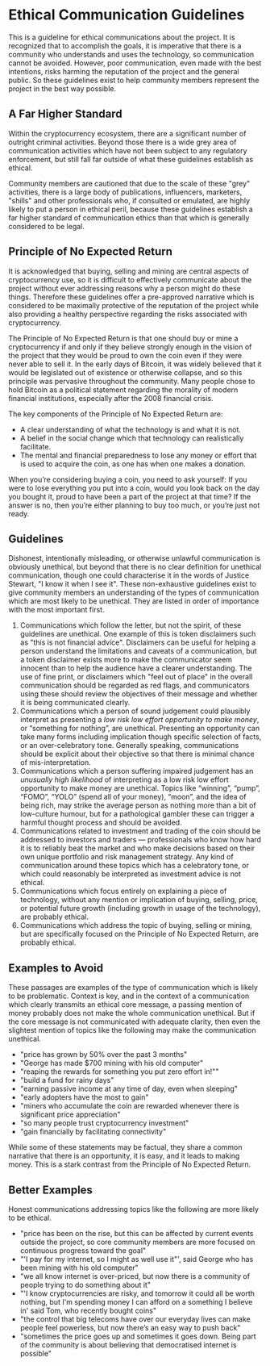 # Ethical Communication Guidelines
This is a guideline for ethical communications about the project. It is recognized that to accomplish the goals, it is imperative that there is a community who understands and uses the technology, so communication cannot be avoided. However, poor communication, even made with the best intentions, risks harming the reputation of the project and the general public. So these guidelines exist to help community members represent the project in the best way possible.

## A Far Higher Standard
Within the cryptocurrency ecosystem, there are a significant number of outright criminal activities. Beyond those there is a wide grey area of communication activities which have not been subject to any regulatory enforcement, but still fall far outside of what these guidelines establish as ethical. 

Community members are cautioned that due to the scale of these "grey" activities, there is a large body of publications, influencers, marketers, "shills" and other professionals who, if consulted or emulated, are highly likely to put a person in ethical peril, because these guidelines establish a far higher standard of communication ethics than that which is generally considered to be legal.

## Principle of No Expected Return
It is acknowledged that buying, selling and mining are central aspects of cryptocurrency use, so it is difficult to effectively communicate about the project without ever addressing reasons why a person might do these things. Therefore these guidelines offer a pre-approved narrative which is considered to be maximally protective of the reputation of the project while also providing a healthy perspective regarding the risks associated with cryptocurrency.

The Principle of No Expected Return is that one should buy or mine a cryptocurrency if and only if they believe strongly enough in the vision of the project that they would be proud to own the coin even if they were never able to sell it. In the early days of Bitcoin, it was widely believed that it would be legislated out of existence or otherwise collapse, and so this principle was pervasive throughout the community. Many people chose to hold Bitcoin as a political statement regarding the morality of modern financial institutions, especially after the 2008 financial crisis.

The key components of the Principle of No Expected Return are:
* A clear understanding of what the technology is and what it is not.
* A belief in the social change which that technology can realistically facilitate.
* The mental and financial preparedness to lose any money or effort that is used to acquire the coin, as one has when one makes a donation.

When you’re considering buying a coin, you need to ask yourself: If you were to lose everything you put into a coin, would you look back on the day you bought it, proud to have been a part of the project at that time? If the answer is no, then you’re either planning to buy too much, or you’re just not ready.

## Guidelines
Dishonest, intentionally misleading, or otherwise unlawful communication is obviously unethical, but beyond that there is no clear definition for unethical communication, though one could characterise it in the words of Justice Stewart, "I know it when I see it". These non-exhaustive guidelines exist to give community members an understanding of the types of communication which are most likely to be unethical. They are listed in order of importance with the most important first.

1. Communications which follow the letter, but not the spirit, of these guidelines are unethical. One example of this is token disclaimers such as "this is not financial advice". Disclaimers can be useful for helping a person understand the limitations and caveats of a communication, but a token disclaimer exists more to make the communicator seem innocent than to help the audience have a clearer understanding. The use of fine print, or disclaimers which "feel out of place" in the overall communication should be regarded as red flags, and communicators using these should review the objectives of their message and whether it is being communicated clearly.
2. Communications which a person of sound judgement could plausibly interpret as presenting a *low risk low effort opportunity to make money*, or “something for nothing”, are unethical. Presenting an opportunity can take many forms including implication though specific selection of facts, or an over-celebratory tone. Generally speaking, communications should be explicit about their objective so that there is minimal chance of mis-interpretation.
3. Communications which a person suffering impaired judgement has an *unusually high likelihood* of interpreting as a low risk low effort opportunity to make money are unethical. Topics like “winning”, “pump”, “FOMO”, “YOLO” (spend all of your money), “moon”, and the idea of being rich, may strike the average person as nothing more than a bit of low-culture humour, but for a pathological gambler these can trigger a harmful thought process and should be avoided.
4. Communications related to investment and trading of the coin should be addressed to investors and traders — professionals who know how hard it is to reliably beat the market and who make decisions based on their own unique portfolio and risk management strategy. Any kind of communication around these topics which has a celebratory tone, or which could reasonably be interpreted as investment advice is not ethical.
5. Communications which focus entirely on explaining a piece of technology, without any mention or implication of buying, selling, price, or potential future growth (including growth in usage of the technology), are probably ethical.
6. Communications which address the topic of buying, selling or mining, but are specifically focused on the Principle of No Expected Return, are probably ethical.

## Examples to Avoid
These passages are examples of the type of communication which is likely to be problematic. Context is key, and in the context of a communication which clearly transmits an ethical core message, a passing mention of money probably does not make the whole communication unethical. But if the core message is not communicated with adequate clarity, then even the slightest mention of topics like the following may make the communication unethical.

* "price has grown by 50% over the past 3 months"
* "George has made $700 mining with his old computer"
* "reaping the rewards for something you put zero effort in!""
* "build a fund for rainy days"
* "earning passive income at any time of day, even when sleeping"
* "early adopters have the most to gain"
* "miners who accumulate the coin are rewarded whenever there is significant price appreciation"
* "so many people trust cryptocurrency investment"
* "gain financially by facilitating connectivity"

While some of these statements may be factual, they share a common narrative that there is an opportunity, it is easy, and it leads to making money. This is a stark contrast from the Principle of No Expected Return.

## Better Examples
Honest communications addressing topics like the following are more likely to be ethical.

* "price has been on the rise, but this can be affected by current events outside the project, so core community members are more focused on continuous progress toward the goal"
* "'I pay for my internet, so I might as well use it"', said George who has been mining with his old computer"
* "we all know internet is over-priced, but now there is a community of people trying to do something about it"
* "'I know cryptocurrencies are risky, and tomorrow it could all be worth nothing, but I'm spending money I can afford on a something I believe in' said Tom, who recently bought coins"
* "the control that big telecoms have over our everyday lives can make people feel powerless, but now there’s an easy way to push back"
* "sometimes the price goes up and sometimes it goes down. Being part of the community is about believing that democratised internet is possible"